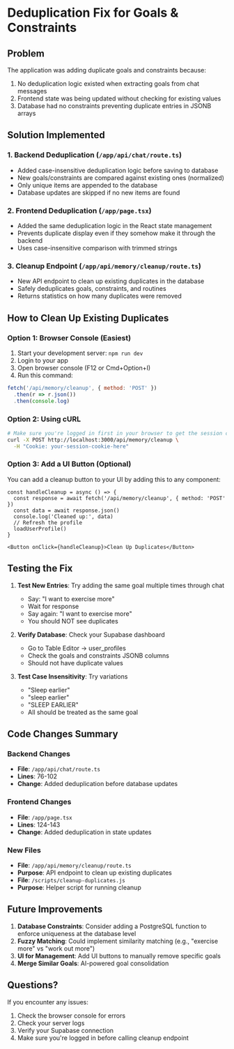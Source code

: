 # Deduplication Fix for Goals & Constraints

## Problem
The application was adding duplicate goals and constraints because:
1. No deduplication logic existed when extracting goals from chat messages
2. Frontend state was being updated without checking for existing values
3. Database had no constraints preventing duplicate entries in JSONB arrays

## Solution Implemented

### 1. Backend Deduplication (`/app/api/chat/route.ts`)
- Added case-insensitive deduplication logic before saving to database
- New goals/constraints are compared against existing ones (normalized)
- Only unique items are appended to the database
- Database updates are skipped if no new items are found

### 2. Frontend Deduplication (`/app/page.tsx`)
- Added the same deduplication logic in the React state management
- Prevents duplicate display even if they somehow make it through the backend
- Uses case-insensitive comparison with trimmed strings

### 3. Cleanup Endpoint (`/app/api/memory/cleanup/route.ts`)
- New API endpoint to clean up existing duplicates in the database
- Safely deduplicates goals, constraints, and routines
- Returns statistics on how many duplicates were removed

## How to Clean Up Existing Duplicates

### Option 1: Browser Console (Easiest)
1. Start your development server: `npm run dev`
2. Login to your app
3. Open browser console (F12 or Cmd+Option+I)
4. Run this command:
```javascript
fetch('/api/memory/cleanup', { method: 'POST' })
  .then(r => r.json())
  .then(console.log)
```

### Option 2: Using cURL
```bash
# Make sure you're logged in first in your browser to get the session cookie
curl -X POST http://localhost:3000/api/memory/cleanup \
  -H "Cookie: your-session-cookie-here"
```

### Option 3: Add a UI Button (Optional)
You can add a cleanup button to your UI by adding this to any component:

```tsx
const handleCleanup = async () => {
  const response = await fetch('/api/memory/cleanup', { method: 'POST' })
  const data = await response.json()
  console.log('Cleaned up:', data)
  // Refresh the profile
  loadUserProfile()
}

<Button onClick={handleCleanup}>Clean Up Duplicates</Button>
```

## Testing the Fix

1. **Test New Entries**: Try adding the same goal multiple times through chat
   - Say: "I want to exercise more"
   - Wait for response
   - Say again: "I want to exercise more"
   - You should NOT see duplicates

2. **Verify Database**: Check your Supabase dashboard
   - Go to Table Editor → user_profiles
   - Check the goals and constraints JSONB columns
   - Should not have duplicate values

3. **Test Case Insensitivity**: Try variations
   - "Sleep earlier"
   - "sleep earlier"
   - "SLEEP EARLIER"
   - All should be treated as the same goal

## Code Changes Summary

### Backend Changes
- **File**: `/app/api/chat/route.ts`
- **Lines**: 76-102
- **Change**: Added deduplication before database updates

### Frontend Changes
- **File**: `/app/page.tsx`
- **Lines**: 124-143
- **Change**: Added deduplication in state updates

### New Files
- **File**: `/app/api/memory/cleanup/route.ts`
- **Purpose**: API endpoint to clean up existing duplicates
- **File**: `/scripts/cleanup-duplicates.js`
- **Purpose**: Helper script for running cleanup

## Future Improvements

1. **Database Constraints**: Consider adding a PostgreSQL function to enforce uniqueness at the database level
2. **Fuzzy Matching**: Could implement similarity matching (e.g., "exercise more" vs "work out more")
3. **UI for Management**: Add UI buttons to manually remove specific goals
4. **Merge Similar Goals**: AI-powered goal consolidation

## Questions?

If you encounter any issues:
1. Check the browser console for errors
2. Check your server logs
3. Verify your Supabase connection
4. Make sure you're logged in before calling cleanup endpoint

